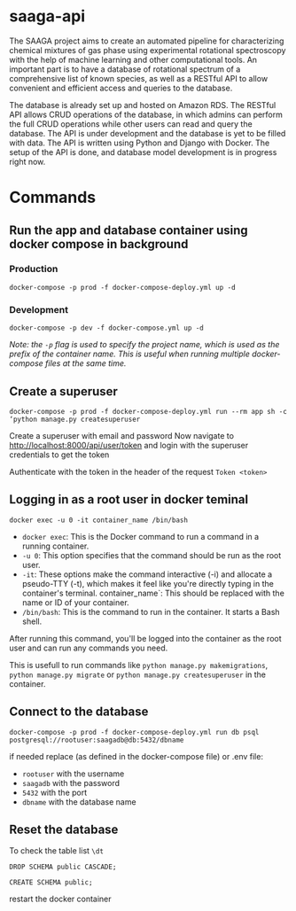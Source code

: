 # saaga-api

The SAAGA project aims to create an automated pipeline for characterizing chemical mixtures of gas phase using experimental rotational spectroscopy with the help of machine learning and other computational tools. An important part is to have a database of rotational spectrum of a comprehensive list of known species, as well as a RESTful API to allow convenient and efficient access and queries to the database.

The database is already set up and hosted on Amazon RDS. The RESTful API allows CRUD operations of the database, in which admins can perform the full CRUD operations while other users can read and query the database.
The API is under development and the database is yet to be filled with data. The API is written using Python and Django with Docker. The setup of the API is done, and database model development is in progress right now.

# Commands

## Run the app and database container using docker compose in background

### Production

`docker-compose -p prod -f docker-compose-deploy.yml up -d`

### Development

`docker-compose -p dev -f docker-compose.yml up -d`

_Note: the `-p` flag is used to specify the project name, which is used as the prefix of the container name. This is useful when running multiple docker-compose files at the same time._



## Create a superuser

`docker-compose -p prod -f docker-compose-deploy.yml run --rm app sh -c ‘python manage.py createsuperuser`

Create a superuser with email and password
Now navigate to <http://localhost:8000/api/user/token> and login with the superuser credentials to get the token

Authenticate with the token in the header of the request
`Token <token>`


## Logging in as a root user in docker teminal

`docker exec -u 0 -it container_name /bin/bash`

 - `docker exec`: This is the Docker command to run a command in a running container.
 - `-u 0`: This option specifies that the command should be run as the root user.
 - `-it`: These options make the command interactive (-i) and allocate a pseudo-TTY (-t), which makes it feel like you're directly typing in the container's terminal.
container_name`: This should be replaced with the name or ID of your container.
 - `/bin/bash`: This is the command to run in the container. It starts a Bash shell.

After running this command, you'll be logged into the container as the root user and can run any commands you need.

This is usefull to run commands like `python manage.py makemigrations`, `python manage.py migrate` or `python manage.py createsuperuser` in the container.

## Connect to the database
`docker-compose -p prod -f docker-compose-deploy.yml run db psql postgresql://rootuser:saagadb@db:5432/dbname`

if needed replace (as defined in the docker-compose file) or .env file:
- `rootuser` with the username
- `saagadb` with the password
- `5432` with the port
- `dbname` with the database name


## Reset the database

To check the table list `\dt`

`DROP SCHEMA public CASCADE;`

`CREATE SCHEMA public;`

restart the docker container
